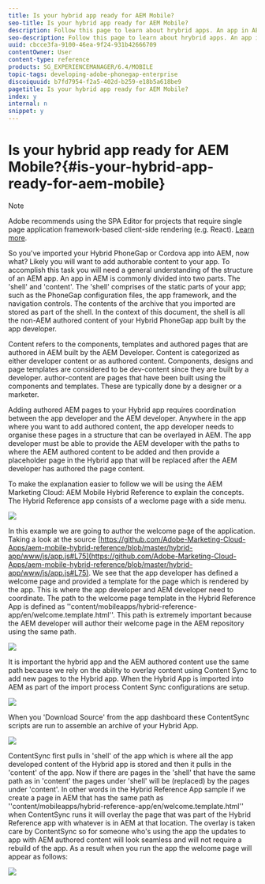 ```yaml
---
title: Is your hybrid app ready for AEM Mobile?
seo-title: Is your hybrid app ready for AEM Mobile?
description: Follow this page to learn about hrybrid apps. An app in AEM is commonly divided into two parts. The 'shell' and 'content' and this page provides more insight on these topics.
seo-description: Follow this page to learn about hrybrid apps. An app in AEM is commonly divided into two parts. The 'shell' and 'content' and this page provides more insight on these topics.
uuid: cbcce3fa-9100-46ea-9f24-931b42666709
contentOwner: User
content-type: reference
products: SG_EXPERIENCEMANAGER/6.4/MOBILE
topic-tags: developing-adobe-phonegap-enterprise
discoiquuid: b7fd7954-f2a5-402d-b259-e18b5a618be9
pagetitle: Is your hybrid app ready for AEM Mobile?
index: y
internal: n
snippet: y
---
```


# Is your hybrid app ready for AEM Mobile?{#is-your-hybrid-app-ready-for-aem-mobile}

>[!NOTE]
>
>Adobe recommends using the SPA Editor for projects that require single page application framework-based client-side rendering (e.g. React). [Learn more](../../sites/developing/using/spa-overview.md).

So you've imported your Hybrid PhoneGap or Cordova app into AEM, now what? Likely you will want to add authorable content to your app. To accomplish this task you will need a general understanding of the structure of an AEM app. An app in AEM is commonly divided into two parts. The 'shell' and 'content'. The 'shell' comprises of the static parts of your app; such as the PhoneGap configuration files, the app framework, and the navigation controls. The contents of the archive that you imported are stored as part of the shell. In the context of this document, the shell is all the non-AEM authored content of your Hybrid PhoneGap app built by the app developer.

Content refers to the components, templates and authored pages that are authored in AEM built by the AEM Developer. Content is categorized as either developer content or as authored content. Components, designs and page templates are considered to be dev-content since they are built by a developer. author-content are pages that have been built using the components and templates. These are typically done by a designer or a marketer.

Adding authored AEM pages to your Hybrid app requires coordination between the app developer and the AEM developer. Anywhere in the app where you want to add authored content, the app developer needs to organise these pages in a structure that can be overlayed in AEM. The app developer must be able to provide the AEM developer with the paths to where the AEM authored content to be added and then provide a placeholder page in the Hybrid app that will be replaced after the AEM developer has authored the page content.

To make the explanation easier to follow we will be using the AEM Marketing Cloud: AEM Mobile Hybrid Reference to explain the concepts. The Hybrid Reference app consists of a weclome page with a side menu.

![](assets/chlimage_1-76.png)

In this example we are going to author the welcome page of the application. Taking a look at the source [https://github.com/Adobe-Marketing-Cloud-Apps/aem-mobile-hybrid-reference/blob/master/hybrid-app/www/js/app.js#L75](https://github.com/Adobe-Marketing-Cloud-Apps/aem-mobile-hybrid-reference/blob/master/hybrid-app/www/js/app.js#L75). We see that the app developer has defined a welcome page and provided a template for the page which is rendered by the app. This is where the app developer and AEM developer need to coordinate. The path to the welcome page template in the Hybrid Reference App is defined as ''content/mobileapps/hybrid-reference-app/en/welcome.template.html''. This path is extremely important because the AEM developer will author their welcome page in the AEM repository using the same path.

![](assets/chlimage_1-77.png)

It is important the hybrid app and the AEM authored content use the same path because we rely on the ability to overlay content using Content Sync to add new pages to the Hybrid app. When the Hybrid App is imported into AEM as part of the import process Content Sync configurations are setup.

![](assets/chlimage_1-78.png)

When you 'Download Source' from the app dashboard these ContentSync scripts are run to assemble an archive of your Hybrid App.

![](assets/chlimage_1-79.png)

ContentSync first pulls in 'shell' of the app which is where all the app developed content of the Hybrid app is stored and then it pulls in the 'content' of the app. Now if there are pages in the 'shell' that have the same path as in 'content' the pages under 'shell' will be (replaced) by the pages under 'content'. In other words in the Hybrid Reference App sample if we create a page in AEM that has the same path as ''content/mobileapps/hybrid-reference-app/en/welcome.template.html'' when ContentSync runs it will overlay the page that was part of the Hybrid Reference app with whatever is in AEM at that location. The overlay is taken care by ContentSync so for someone who's using the app the updates to app with AEM authored content will look seamless and will not require a rebuild of the app. As a result when you run the app the welcome page will appear as follows:

![](assets/chlimage_1-80.png)

